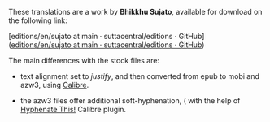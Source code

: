 These translations are a work by **Bhikkhu Sujato**, available for download on the following link:

[editions/en/sujato at main · suttacentral/editions · GitHub]([editions/en/sujato at main · suttacentral/editions · GitHub](https://github.com/suttacentral/editions/tree/main/en/sujato))



The main differences with the stock files are:

-  text alignment set to *justify*, and then converted from epub to mobi and azw3, using [Calibre](https://calibre-ebook.com/).

- the azw3 files offer additional soft-hyphenation, ( with the help of [Hyphenate This!](https://www.mobileread.com/forums/showthread.php?t=208534) Calibre plugin.